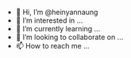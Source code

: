 - 👋 Hi, I’m @heinyannaung
- 👀 I’m interested in ...
- 🌱 I’m currently learning ...
- 💞️ I’m looking to collaborate on ...
- 📫 How to reach me ...

<!---
heinyannaung/heinyannaung is a ✨ special ✨ repository because its `README.md` (this file) appears on your GitHub profile.
You can click the Preview link to take a look at your changes.
--->
